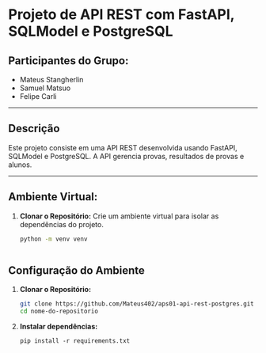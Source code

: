 # Projeto de API REST com FastAPI, SQLModel e PostgreSQL

## Participantes do Grupo:
- Mateus Stangherlin
- Samuel Matsuo
- Felipe Carli

---

## Descrição

Este projeto consiste em uma API REST desenvolvida usando FastAPI, SQLModel e PostgreSQL. A API gerencia provas, resultados de provas e alunos.

---

## Ambiente Virtual:
    
1. **Clonar o Repositório:**
    Crie um ambiente virtual para isolar as dependências do projeto.
    ```bash
   python -m venv venv



## Configuração do Ambiente

1. **Clonar o Repositório:**

   ```bash
   git clone https://github.com/Mateus402/aps01-api-rest-postgres.git
   cd nome-do-repositorio

1. **Instalar dependências:**

   ```Instale as dependências do projeto.
   pip install -r requirements.txt

